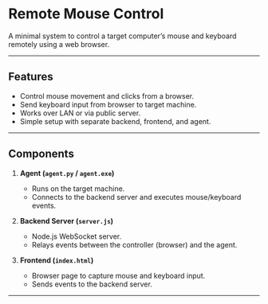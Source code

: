 # Remote Mouse Control

A minimal system to control a target computer’s mouse and keyboard remotely using a web browser.

---

## Features
- Control mouse movement and clicks from a browser.
- Send keyboard input from browser to target machine.
- Works over LAN or via public server.
- Simple setup with separate backend, frontend, and agent.

---

## Components
1. **Agent (`agent.py` / `agent.exe`)**  
   - Runs on the target machine.  
   - Connects to the backend server and executes mouse/keyboard events.

2. **Backend Server (`server.js`)**  
   - Node.js WebSocket server.  
   - Relays events between the controller (browser) and the agent.

3. **Frontend (`index.html`)**  
   - Browser page to capture mouse and keyboard input.  
   - Sends events to the backend server.

---

